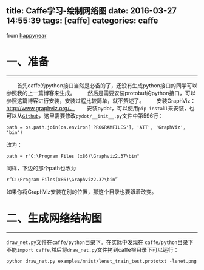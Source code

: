 title: Caffe学习-绘制网络图
date: 2016-03-27 14:55:39
tags: [caffe]
categories: caffe
---

from [happynear][1]

# 一、准备
----

　　首先caffe的python接口当然是必备的了，还没有生成python接口的同学可以参照我的上一篇博客来生成。 
　　然后是需要安装protobuf的python接口，可以参照这篇博客进行安装，安装过程比较简单，就不赘述了。 
　　安装GraphViz：http://www.graphviz.org/。 
　　安装pydot，可以使用`pip install`来安装，也可以从[`Github`][2]，这里需要修改`pydot/__init__.py`文件中第596行： 
```
path = os.path.join(os.environ['PROGRAMFILES'], 'ATT', 'GraphViz', 'bin') 
```
改为： 
```
path = r"C:\Program Files (x86)\Graphviz2.37\bin" 
```
同样，下边的那个path也改为
```
r”C:\Program Files(x86)\Graphviz2.37\bin”
```
如果你将GraphViz安装在别的位置，那这个目录也要跟着改变。

# 二、生成网络结构图
---------

`draw_net.py`文件在`caffe/python`目录下。在实际中发现在 `caffe/python`目录下不能`import caffe`,然后将`draw_net.py`文件拷到caffe根目录下可以运行：
```
python draw_net.py examples/mnist/lenet_train_test.prototxt -lenet.png
```


  [1]: http://blog.csdn.net/happynear/article/details/45440709
  [2]: https://github.com/nlhepler/pydot